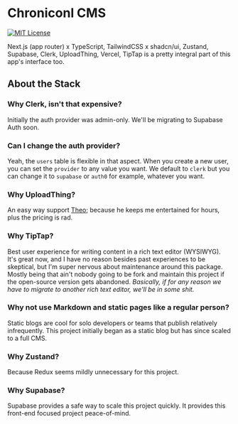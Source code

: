 # Chroniconl CMS

[![MIT License](https://img.shields.io/badge/license-MIT-yellow.svg)](./LICENSE)

Next.js (app router) x TypeScript, TailwindCSS x shadcn/ui, Zustand, Supabase, Clerk, UploadThing, Vercel, TipTap is a pretty integral part of this app's interface too.

## About the Stack

### Why Clerk, isn't that expensive?

Initially the auth provider was admin-only. We'll be migrating to Supabase Auth soon.

### Can I change the auth provider?

Yeah, the `users` table is flexible in that aspect. When you create a new user, you can set the `provider` to any value you want. We default to `clerk` but you can change it to `supabase` or `auth0` for example, whatever you want.

### Why UploadThing?

An easy way support [Theo](https://twitter.com/t3dotgg); because he keeps me entertained for hours, plus the pricing is rad.

### Why TipTap?

Best user experience for writing content in a rich text editor (WYSIWYG). It's great now, and I have no reason besides past experiences to be skeptical, but I'm super nervous about maintenance around this package. Mostly being that ain't nobody going to be fork and maintain this project if the open-source version gets abandoned. _Basically, if for any reason we have to migrate to another rich text editor, we'll be in some shit._

### Why not use Markdown and static pages like a regular person?

Static blogs are cool for solo developers or teams that publish relatively infrequently. This project initially began as a static blog but has since scaled to a full CMS.

### Why Zustand?

Because Redux seems mildly unnecessary for this project.

### Why Supabase?

Supabase provides a safe way to scale this project quickly. It provides this front-end focused project peace-of-mind.
